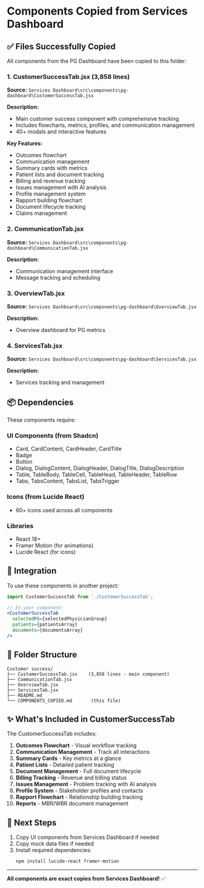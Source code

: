# Components Copied from Services Dashboard

## ✅ Files Successfully Copied

All components from the PG Dashboard have been copied to this folder:

### 1. CustomerSuccessTab.jsx (3,858 lines)
**Source:** `Services Dashboard\src\components\pg-dashboard\CustomerSuccessTab.jsx`

**Description:** 
- Main customer success component with comprehensive tracking
- Includes flowcharts, metrics, profiles, and communication management
- 40+ modals and interactive features

**Key Features:**
- Outcomes flowchart
- Communication management  
- Summary cards with metrics
- Patient lists and document tracking
- Billing and revenue tracking
- Issues management with AI analysis
- Profile management system
- Rapport building flowchart
- Document lifecycle tracking
- Claims management

### 2. CommunicationTab.jsx
**Source:** `Services Dashboard\src\components\pg-dashboard\CommunicationTab.jsx`

**Description:**
- Communication management interface
- Message tracking and scheduling

### 3. OverviewTab.jsx  
**Source:** `Services Dashboard\src\components\pg-dashboard\OverviewTab.jsx`

**Description:**
- Overview dashboard for PG metrics

### 4. ServicesTab.jsx
**Source:** `Services Dashboard\src\components\pg-dashboard\ServicesTab.jsx`

**Description:**
- Services tracking and management

## 📦 Dependencies

These components require:

### UI Components (from Shadcn)
- Card, CardContent, CardHeader, CardTitle
- Badge
- Button
- Dialog, DialogContent, DialogHeader, DialogTitle, DialogDescription
- Table, TableBody, TableCell, TableHead, TableHeader, TableRow
- Tabs, TabsContent, TabsList, TabsTrigger

### Icons (from Lucide React)
- 60+ icons used across all components

### Libraries
- React 18+
- Framer Motion (for animations)
- Lucide React (for icons)

## 🔗 Integration

To use these components in another project:

```jsx
import CustomerSuccessTab from './CustomerSuccessTab';

// In your component:
<CustomerSuccessTab 
  selectedPG={selectedPhysicianGroup}
  patients={patientsArray}
  documents={documentsArray}
/>
```

## 📁 Folder Structure

```
Customer success/
├── CustomerSuccessTab.jsx    (3,858 lines - main component)
├── CommunicationTab.jsx       
├── OverviewTab.jsx            
├── ServicesTab.jsx            
├── README.md                  
└── COMPONENTS_COPIED.md       (this file)
```

## ✨ What's Included in CustomerSuccessTab

The CustomerSuccessTab includes:

1. **Outcomes Flowchart** - Visual workflow tracking
2. **Communication Management** - Track all interactions
3. **Summary Cards** - Key metrics at a glance
4. **Patient Lists** - Detailed patient tracking
5. **Document Management** - Full document lifecycle
6. **Billing Tracking** - Revenue and billing status
7. **Issues Management** - Problem tracking with AI analysis
8. **Profile System** - Stakeholder profiles and contacts
9. **Rapport Flowchart** - Relationship building tracking
10. **Reports** - MBR/WBR document management

## 🎯 Next Steps

1. Copy UI components from Services Dashboard if needed
2. Copy mock data files if needed  
3. Install required dependencies:
   ```bash
   npm install lucide-react framer-motion
   ```

---

**All components are exact copies from Services Dashboard!** ✅

